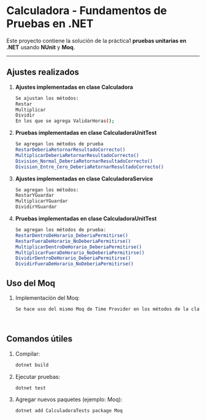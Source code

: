 # Calculadora - Fundamentos de Pruebas en .NET

Este proyecto contiene la solución de la práctica1 **pruebas unitarias en .NET** usando **NUnit** y **Moq**.  
  

---

## Ajustes realizados

1. **Ajustes implementadas en clase Calculadora**
   ```bash
   Se ajustan los métodos:
   Restar
   Multiplicar
   Dividir
   En los que se agrega ValidarHoras();

2. **Pruebas implementadas en clase CalculadoraUnitTest**
	```bash
   Se agregan los métodos de prueba
   RestarDeberiaRetornarResultadoCorrecto()
   MultiplicarDeberiaRetornarResultadoCorrecto()
   Division_Normal_DeberiaRetornarResultadoCorrecto()
   Division_Entre_Cero_DeberiaRetornarResultadoCorrecto() 

3. **Ajustes implementadas en clase CalculadoraService**
	```bash
   Se agregan los métodos:
   RestarYGuardar
   MultiplicarYGuardar
   DividirYGuardar

4. **Pruebas implementadas en clase CalculadoraUnitTest**
	```bash
   Se agregan los métodos de prueba:
   RestarDentroDeHorario_DeberiaPermitirse()
   RestarFueraDeHorario_NoDeberiaPermitirse()
   MultiplicarDentroDeHorario_DeberiaPermitirse()
   MultiplicarFueraDeHorario_NoDeberiaPermitirse()
   DividirDentroDeHorario_DeberiaPermitirse()
   DividirFueraDeHorario_NoDeberiaPermitirse()

  ## Uso del Moq

1. Implementación del Moq:
	```bash
	Se hace uso del mismo Moq de Time Provider en los métodos de la clase CalculadoraServiceTest y CalculadoraUnitTest para validar si está o no fuera de horario y en el la clase Calculadora para el método ValidarHoras()
	



  ## Comandos útiles

1. Compilar:
	```bash
	dotnet build

2. Ejecutar pruebas:
	```bash
	dotnet test

3. Agregar nuevos paquetes (ejemplo: Moq):
	```bash
	dotnet add CalculadoraTests package Moq
